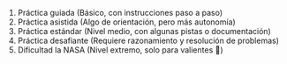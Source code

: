 1. Práctica guiada (Básico, con instrucciones paso a paso)
2. Práctica asistida (Algo de orientación, pero más autonomía)
3. Práctica estándar (Nivel medio, con algunas pistas o documentación)
4. Práctica desafiante (Requiere razonamiento y resolución de problemas)
5. Dificultad la NASA (Nivel extremo, solo para valientes 🚀)
